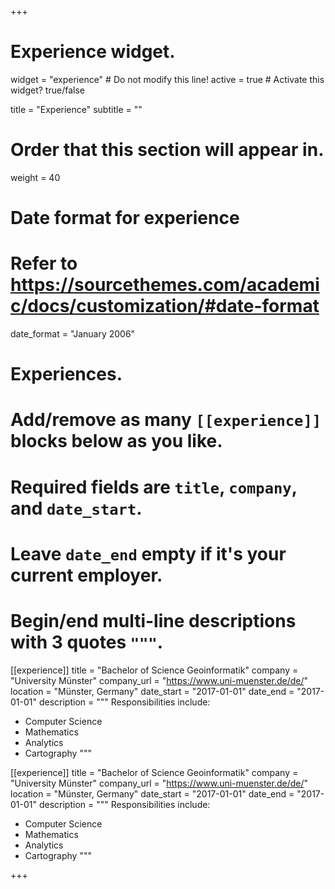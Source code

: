 +++
# Experience widget.
widget = "experience"  # Do not modify this line!
active = true  # Activate this widget? true/false

title = "Experience"
subtitle = ""

# Order that this section will appear in.
weight = 40

# Date format for experience
#   Refer to https://sourcethemes.com/academic/docs/customization/#date-format
date_format = "January 2006"

# Experiences.
#   Add/remove as many `[[experience]]` blocks below as you like.
#   Required fields are `title`, `company`, and `date_start`.
#   Leave `date_end` empty if it's your current employer.
#   Begin/end multi-line descriptions with 3 quotes `"""`.
[[experience]]
  title = "Bachelor of Science Geoinformatik"
  company = "University Münster"
  company_url = "https://www.uni-muenster.de/de/"
  location = "Münster, Germany"
  date_start = "2017-01-01"
  date_end = "2017-01-01"
  description = """
  Responsibilities include:

  * Computer Science
  * Mathematics
  * Analytics
  * Cartography
  """

[[experience]]
  title = "Bachelor of Science Geoinformatik"
  company = "University Münster"
  company_url = "https://www.uni-muenster.de/de/"
  location = "Münster, Germany"
  date_start = "2017-01-01"
  date_end = "2017-01-01"
  description = """
  Responsibilities include:

  * Computer Science
  * Mathematics
  * Analytics
  * Cartography
  """
  
+++
